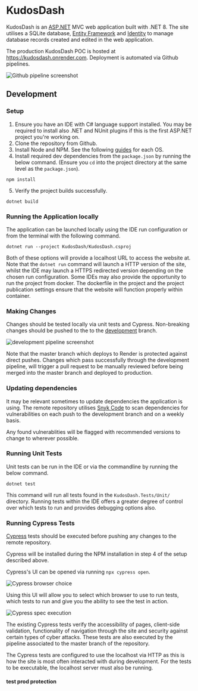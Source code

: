 # KudosDash

KudosDash is an [ASP.NET](https://dotnet.microsoft.com/en-us/apps/aspnet) MVC web application built with .NET 8. The site utilises a SQLite database, [Entity Framework](https://learn.microsoft.com/en-us/ef/) and [Identity](https://learn.microsoft.com/en-us/aspnet/identity/overview/getting-started/introduction-to-aspnet-identity#aspnet-identity) to manage database records created and edited in the web application. 

The production KudosDash POC is hosted at https://kudosdash.onrender.com. Deployment is automated via Github pipelines.

![Github pipeline screenshot](https://private-user-images.githubusercontent.com/102368837/311304773-215f5f55-b76a-4ab5-a738-ddd2b6761196.png?jwt=eyJhbGciOiJIUzI1NiIsInR5cCI6IkpXVCJ9.eyJpc3MiOiJnaXRodWIuY29tIiwiYXVkIjoicmF3LmdpdGh1YnVzZXJjb250ZW50LmNvbSIsImtleSI6ImtleTUiLCJleHAiOjE3MDk5MTcxOTIsIm5iZiI6MTcwOTkxNjg5MiwicGF0aCI6Ii8xMDIzNjg4MzcvMzExMzA0NzczLTIxNWY1ZjU1LWI3NmEtNGFiNS1hNzM4LWRkZDJiNjc2MTE5Ni5wbmc_WC1BbXotQWxnb3JpdGhtPUFXUzQtSE1BQy1TSEEyNTYmWC1BbXotQ3JlZGVudGlhbD1BS0lBVkNPRFlMU0E1M1BRSzRaQSUyRjIwMjQwMzA4JTJGdXMtZWFzdC0xJTJGczMlMkZhd3M0X3JlcXVlc3QmWC1BbXotRGF0ZT0yMDI0MDMwOFQxNjU0NTJaJlgtQW16LUV4cGlyZXM9MzAwJlgtQW16LVNpZ25hdHVyZT0xODNjY2E1ZjNkZDNjMjBlNDY1ZTg0ZTBkMGZlODE0N2FmYzY0ZTc4NTU3ZGIwNjdkNjQ4NDZmNmU0NjBhMDE3JlgtQW16LVNpZ25lZEhlYWRlcnM9aG9zdCZhY3Rvcl9pZD0wJmtleV9pZD0wJnJlcG9faWQ9MCJ9._uPl1TRRo0wbEQSgYkxz8K6U12TZ-_afJVmG-tQja0A)

## Development

### Setup

1. Ensure you have an IDE with C# language support installed. You may be required to install also .NET and NUnit plugins if this is the first ASP.NET project you're working on.
2. Clone the repository from Github.
3. Install Node and NPM. See the following [guides](https://docs.npmjs.com/downloading-and-installing-node-js-and-npm) for each OS. 
4. Install required dev dependencies from the `package.json` by running the below command. (Ensure you `cd` into the project directory at the same level as the `package.json`). 

```
npm install
```
5. Verify the project builds successfully.
```
dotnet build
``` 
### Running the Application locally

The application can be launched locally using the IDE run configuration or from the terminal with the following command.

```
dotnet run --project KudosDash/KudosDash.csproj
```

Both of these options will provide a localhost URL to access the website at. Note that the `dotnet run` command will launch a HTTP version of the site, whilst the IDE may launch a HTTPS redirected version depending on the chosen run configuration. Some IDEs may also provide the opportunity to run the project from docker. The dockerfile in the project and the project publication settings ensure that the website will function properly within container.

### Making Changes

Changes should be tested locally via unit tests and Cypress. Non-breaking changes should be pushed to the  to the [development](https://github.com/SabreDae/KudosDash/tree/development) branch.

![development pipeline screenshot](https://private-user-images.githubusercontent.com/102368837/311313532-7a24deec-63fb-4694-b51f-891b7d0cfffe.png?jwt=eyJhbGciOiJIUzI1NiIsInR5cCI6IkpXVCJ9.eyJpc3MiOiJnaXRodWIuY29tIiwiYXVkIjoicmF3LmdpdGh1YnVzZXJjb250ZW50LmNvbSIsImtleSI6ImtleTUiLCJleHAiOjE3MDk5MTkxMTEsIm5iZiI6MTcwOTkxODgxMSwicGF0aCI6Ii8xMDIzNjg4MzcvMzExMzEzNTMyLTdhMjRkZWVjLTYzZmItNDY5NC1iNTFmLTg5MWI3ZDBjZmZmZS5wbmc_WC1BbXotQWxnb3JpdGhtPUFXUzQtSE1BQy1TSEEyNTYmWC1BbXotQ3JlZGVudGlhbD1BS0lBVkNPRFlMU0E1M1BRSzRaQSUyRjIwMjQwMzA4JTJGdXMtZWFzdC0xJTJGczMlMkZhd3M0X3JlcXVlc3QmWC1BbXotRGF0ZT0yMDI0MDMwOFQxNzI2NTFaJlgtQW16LUV4cGlyZXM9MzAwJlgtQW16LVNpZ25hdHVyZT1mOWJmZjA5Yzk1ZTg4MWE2OTkzZDFjZWVkMDNjOTFkOGYxN2M5ZWY3MmM3NGM3ZjlkNWFlZDI3ZGJhMWYxMjllJlgtQW16LVNpZ25lZEhlYWRlcnM9aG9zdCZhY3Rvcl9pZD0wJmtleV9pZD0wJnJlcG9faWQ9MCJ9.LXZa6qPu_CXzUUjjwH7z0EgOl8SnBtBb0qJrBLwsjFQ)

Note that the master branch which deploys to Render is protected against direct pushes. Changes which pass successfully through the development pipeline, will trigger a pull request to be manually reviewed before being merged into the master branch and deployed to production.

### Updating dependencies

It may be relevant sometimes to update dependencies the application is using.  The remote repository utilises [Snyk Code](https://docs.snyk.io/integrate-with-snyk/git-repositories-scms-integrations-with-snyk/snyk-github-integration) to scan dependencies for vulnerabilities on each push to the development branch and on a weekly basis. 

Any found vulnerablities will be flagged with recommended versions to change to wherever possible. 

### Running Unit Tests

Unit tests can be run in the IDE or via the commandline by running the below command.

```
dotnet test
```

This command will run all tests found in the `KudosDash.Tests/Unit/` directory. Running tests within the IDE offers a greater degree of control over which tests to run and provides debugging options also. 

### Running Cypress Tests

[Cypress](https://www.cypress.io/) tests should be executed before pushing any changes to the remote repository. 

Cypress will be installed during the NPM installation in step 4 of the setup described above.

Cypress's UI can be opened via running `npx cypress open`. 

![Cypress browser choice](https://learn.cypress.io/images/testing-your-first-application/installing-cypress-and-writing-your-first-test/choose_a_browser.jpg)

Using this UI will allow you to select which browser to use to run tests, which tests to run and give you the ability to see the test in action. 

![Cypress spec execution](https://learn.cypress.io/images/testing-your-first-application/installing-cypress-and-writing-your-first-test/Screen_Shot_2022-06-28_at_9.03.51_AM.png)

The existing Cypress tests verify the accessibility of pages, client-side validation, functionality of navigation through the site and security against certain types of cyber attacks. These tests are also executed by the pipeline associated to the master branch of the repository. 

The Cypress tests are configured to use the localhost via HTTP as this is how the site is most often interacted with during development. For the tests to be executable, the localhost server must also be running. 

#### test prod protection
